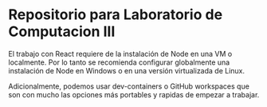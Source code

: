 # Repositorio para Laboratorio de Computacion III

El trabajo con React requiere de la instalación de Node en una VM o localmente. Por lo tanto se recomienda configurar globalmente una instalación de Node en Windows o en una versión virtualizada de Linux.

Adicionalmente, podemos usar dev-containers o GitHub workspaces que son con mucho las opciones más portables y rapidas de empezar a trabajar.
